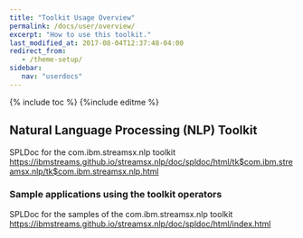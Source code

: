 ```yaml
---
title: "Toolkit Usage Overview"
permalink: /docs/user/overview/
excerpt: "How to use this toolkit."
last_modified_at: 2017-08-04T12:37:48-04:00
redirect_from:
   - /theme-setup/
sidebar:
   nav: "userdocs"
---
```

{% include toc %}
{%include editme %}


## Natural Language Processing (NLP) Toolkit

SPLDoc for the com.ibm.streamsx.nlp toolkit
https://ibmstreams.github.io/streamsx.nlp/doc/spldoc/html/tk$com.ibm.streamsx.nlp/tk$com.ibm.streamsx.nlp.html

### Sample applications using the toolkit operators

SPLDoc for the samples of the com.ibm.streamsx.nlp toolkit
https://ibmstreams.github.io/streamsx.nlp/doc/spldoc/html/index.html
